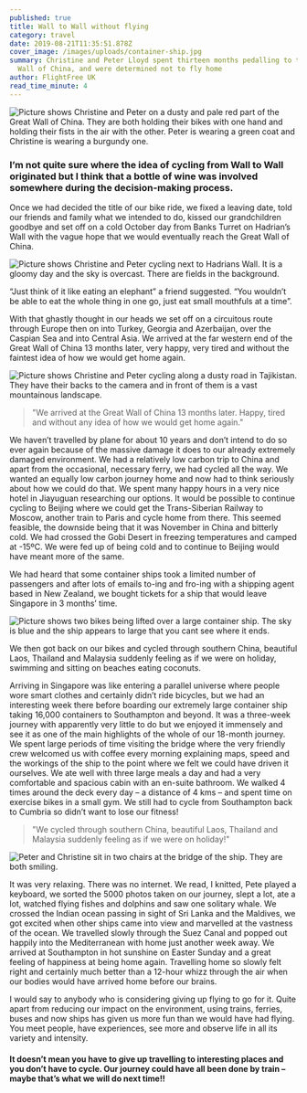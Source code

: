 ```yaml
---
published: true
title: Wall to Wall without flying
category: travel
date: 2019-08-21T11:35:51.878Z
cover_image: /images/uploads/container-ship.jpg
summary: Christine and Peter Lloyd spent thirteen months pedalling to the Great
  Wall of China, and were determined not to fly home
author: FlightFree UK
read_time_minute: 4
---
```

![Picture shows Christine and Peter on a dusty and pale red part of the Great Wall of China. They are both holding their bikes with one hand and holding their fists in the air with the other. Peter is wearing a green coat and Christine is wearing a burgundy one. ](/images/uploads/the-great-wall-of-china.jpg "Arriving at The Great Wall of China")

### I’m not quite sure where the idea of cycling from Wall to Wall originated but I think that a bottle of wine was involved somewhere during the decision-making process.

 Once we had decided the title of our bike ride, we fixed a leaving date, told our friends and family what we intended to do, kissed our grandchildren goodbye and set off on a cold October day from Banks Turret on Hadrian’s Wall with the vague hope that we would eventually reach the Great Wall of China.

![Picture shows Christine and Peter cycling next to Hadrians Wall. It is a gloomy day and the sky is overcast. There are fields in the background. ](/images/uploads/setting-off-from-hadrians-wall.jpg "Setting off from Hadrians Wall")

“Just think of it like eating an elephant” a friend suggested. “You wouldn’t be able to eat the whole thing in one go, just eat small mouthfuls at a time”. 

With that ghastly thought in our heads we set off on a circuitous route through Europe then on into Turkey, Georgia and Azerbaijan, over the Caspian Sea and into Central Asia. We arrived at the far western end of the Great Wall of China 13 months later, very happy, very tired and without the faintest idea of how we would get home again.

![Picture shows Christine and Peter cycling along a dusty road in Tajikistan. They have their backs to the camera and in front of them is a vast mountainous landscape. ](/images/uploads/cycling-in-tajikistan-.jpg "Cycling in Tajikistan ")

> "We arrived at the Great Wall of China 13 months later. Happy, tired and without any idea of how we would get home again."

We haven’t travelled by plane for about 10 years and don’t intend to do so ever again because of the massive damage it does to our already extremely damaged environment. We had a relatively low carbon trip to China and apart from the occasional, necessary ferry, we had cycled all the way. We wanted an equally low carbon journey home and now had to think seriously about how we could do that. We spent many happy hours in a very nice hotel in Jiayuguan researching our options. It would be possible to continue cycling to Beijing where we could get the Trans-Siberian Railway to Moscow, another train to Paris and cycle home from there. This seemed feasible, the downside being that it was November in China and bitterly cold. We had crossed the Gobi Desert in freezing temperatures and camped at -15ºC. We were fed up of being cold and to continue to Beijing would have meant more of the same. 

We had heard that some container ships took a limited number of passengers and after lots of emails to-ing and fro-ing with a shipping agent based in New Zealand, we bought tickets for a ship that would leave Singapore in 3 months’ time.

![Picture shows two bikes being lifted over a large container ship. The sky is blue and the ship appears to large that you cant see where it ends. ](/images/uploads/container-ships.jpg "The container ship ")

We then got back on our bikes and cycled through southern China, beautiful Laos, Thailand and Malaysia suddenly feeling as if we were on holiday, swimming and sitting on beaches eating coconuts.

Arriving in Singapore was like entering a parallel universe where people wore smart clothes and certainly didn’t ride bicycles, but we had an interesting week there before boarding our extremely large container ship taking 16,000 containers to Southampton and beyond. It was a three-week journey with apparently very little to do but we enjoyed it immensely and see it as one of the main highlights of the whole of our 18-month journey. We spent large periods of time visiting the bridge where the very friendly crew welcomed us with coffee every morning explaining maps, speed and the workings of the ship to the point where we felt we could have driven it ourselves. We ate well with three large meals a day and had a very comfortable and spacious cabin with an en-suite bathroom. We walked 4 times around the deck every day – a distance of 4 kms – and spent time on exercise bikes in a small gym. We still had to cycle from Southampton back to Cumbria so didn’t want to lose our fitness! 

> "We cycled through southern China, beautiful Laos, Thailand and Malaysia suddenly feeling as if we were on holiday!"

![Peter and Christine sit in two chairs at the bridge of the ship. They are both smiling. ](/images/uploads/visiting-the-ships-s-bridge-.jpg "Visiting the Ship's bridge ")

It was very relaxing. There was no internet. We read, I knitted, Pete played a keyboard, we sorted the 5000 photos taken on our journey, slept a lot, ate a lot, watched flying fishes and dolphins and saw one solitary whale. We crossed the Indian ocean passing in sight of Sri Lanka and the Maldives, we got excited when other ships came into view and marvelled at the vastness of the ocean. We travelled slowly through the Suez Canal and popped out happily into the Mediterranean with home just another week away. We arrived at Southampton in hot sunshine on Easter Sunday and a great feeling of happiness at being home again. Travelling home so slowly felt right and certainly much better than a 12-hour whizz through the air when our bodies would have arrived home before our brains.

I would say to anybody who is considering giving up flying to go for it. Quite apart from reducing our impact on the environment, using trains, ferries, buses and now ships has given us more fun than we would have had flying. You meet people, have experiences, see more and observe life in all its variety and intensity. 

#### It doesn’t mean you have to give up travelling to interesting places and you don’t have to cycle. Our journey could have all been done by train – maybe that’s what we will do next time!!